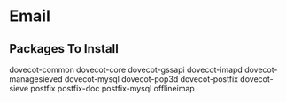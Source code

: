 Email
=====

## Packages To Install
dovecot-common
dovecot-core
dovecot-gssapi
dovecot-imapd
dovecot-managesieved
dovecot-mysql
dovecot-pop3d
dovecot-postfix
dovecot-sieve
postfix
postfix-doc
postfix-mysql
offlineimap

